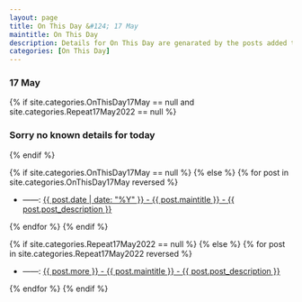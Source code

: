 ```yaml
---
layout: page
title: On This Day &#124; 17 May
maintitle: On This Day
description: Details for On This Day are genarated by the posts added to the website so the content is subject to changes/updates over time.
categories: [On This Day]
---
```


<h3>17 May</h3>

{% if site.categories.OnThisDay17May == null and site.categories.Repeat17May2022 == null %}
  <h3>Sorry no known details for today</h3>
{% endif %}

{% if site.categories.OnThisDay17May == null %}
{% else %}
{% for post in site.categories.OnThisDay17May reversed %}
<ul>
<li> ——: <a href="{{ post.url }}">{{ post.date | date: "%Y" }} - {{ post.maintitle }} - {{ post.post_description }}</a></li>
</ul>
{% endfor %}
{% endif %}

{% if site.categories.Repeat17May2022 == null %}
{% else %}
{% for post in site.categories.Repeat17May2022 reversed %}
<ul>
<li> ——: <a href="{{ post.url }}">{{ post.more }} - {{ post.maintitle }} - {{ post.post_description }}</a></li>
</ul>
{% endfor %}
{% endif %}
